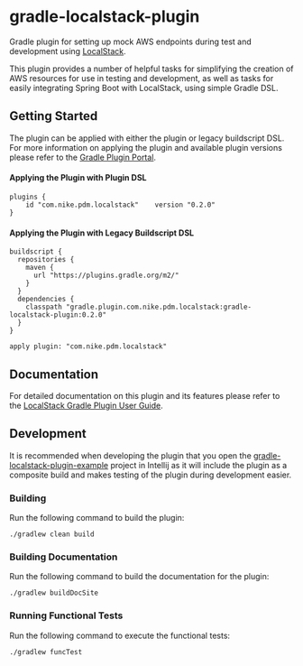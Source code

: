 # gradle-localstack-plugin
Gradle plugin for setting up mock AWS endpoints during test and development using [LocalStack](https://github.com/localstack/localstack).

This plugin provides a number of helpful tasks for simplifying the creation of AWS resources for use in testing and development, 
as well as tasks for easily integrating Spring Boot with LocalStack, using simple Gradle DSL.

## Getting Started
The plugin can be applied with either the plugin or legacy buildscript DSL. For more information on applying the plugin and available plugin versions please refer to the [Gradle Plugin Portal](https://plugins.gradle.org/plugin/com.nike.pdm.localstack).

#### Applying the Plugin with Plugin DSL
```
plugins {
    id "com.nike.pdm.localstack"    version "0.2.0"
}
```

#### Applying the Plugin with Legacy Buildscript DSL
```
buildscript {
  repositories {
    maven {
      url "https://plugins.gradle.org/m2/"
    }
  }
  dependencies {
    classpath "gradle.plugin.com.nike.pdm.localstack:gradle-localstack-plugin:0.2.0"
  }
}

apply plugin: "com.nike.pdm.localstack"
```

## Documentation
For detailed documentation on this plugin and its features please refer to the [LocalStack Gradle Plugin User Guide](http://nike-inc.github.io/gradle-localstack).

## Development
It is recommended when developing the plugin that you open the [gradle-localstack-plugin-example](../gradle-localstack-plugin-example) project in Intellij as it will include the plugin
as a composite build and makes testing of the plugin during development easier.

### Building
Run the following command to build the plugin:

    ./gradlew clean build 

### Building Documentation
Run the following command to build the documentation for the plugin:

    ./gradlew buildDocSite

### Running Functional Tests
Run the following command to execute the functional tests:

    ./gradlew funcTest
